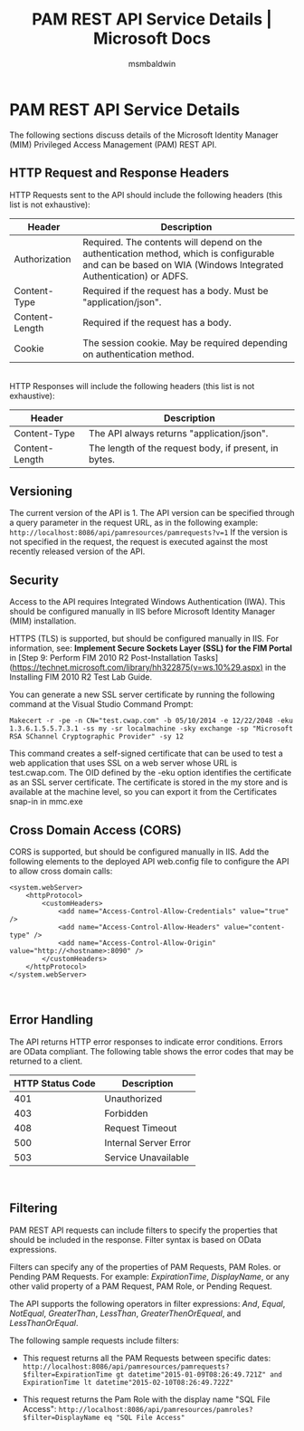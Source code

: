 ﻿---
# required metadata

title: PAM REST API Service Details | Microsoft Docs
description:
keywords:
author: msmbaldwin
ms.author: barclayn
manager: mbaldwin
ms.date: 09/26/2017
ms.topic: article
ms.prod: identity-manager-2015
ms.service: microsoft-identity-manager
ms.technology: security
ms.assetid: 54c78bbd-8da1-42ff-9edc-47d913011941

# optional metadata

#ROBOTS:
audience: developer
#ms.devlang:
ms.reviewer: mwahl
ms.suite: ems
#ms.tgt_pltfrm:
#ms.custom:

---

# PAM REST API Service Details
The following sections discuss details of the Microsoft Identity Manager (MIM) Privileged Access Management (PAM) REST API.

## HTTP Request and Response Headers

HTTP Requests sent to the API should include the following headers (this list is not exhaustive):

Header | Description
-------|------------
Authorization | Required. The contents will depend on the authentication method, which is configurable and can be based on WIA (Windows Integrated Authentication) or ADFS.
Content-Type | Required if the request has a body. Must be "application/json".
Content-Length | Required if the request has a body. 
Cookie | The session cookie. May be required depending on authentication method.
<br/>
HTTP Responses will include the following headers (this list is  not exhaustive):

Header | Description
-------|------------
Content-Type | The API always returns "application/json".
Content-Length | The length of the request body, if present, in bytes.

## Versioning 
The current version of the API is 1. 
The API version can be specified through a query parameter in the request URL, as in the following example: `http://localhost:8086/api/pamresources/pamrequests?v=1`
If the version is not specified in the request, the request is executed against the most recently released version of the API. 

## Security 
Access to the API requires Integrated Windows Authentication (IWA). This should be configured manually in IIS before Microsoft Identity Manager (MIM) installation.

HTTPS (TLS) is supported, but should be configured manually in IIS. For information, see: **Implement Secure Sockets Layer (SSL) for the FIM Portal** in [Step 9: Perform FIM 2010 R2 Post-Installation Tasks](https://technet.microsoft.com/library/hh322875(v=ws.10%29.aspx) in the Installing FIM 2010 R2 Test Lab Guide. 

You can generate a new SSL server certificate by running the following command at the Visual Studio Command Prompt:
```
Makecert -r -pe -n CN="test.cwap.com" -b 05/10/2014 -e 12/22/2048 -eku 1.3.6.1.5.5.7.3.1 -ss my -sr localmachine -sky exchange -sp "Microsoft RSA SChannel Cryptographic Provider" -sy 12
```
 
This command creates a self-signed certificate that can be used to test a web application that uses SSL on a web server whose URL is test.cwap.com. The OID defined by the -eku option identifies the certificate as an SSL server certificate. The certificate is stored in the my store and is available at the machine level, so you can export it from the Certificates snap-in in mmc.exe

## Cross Domain Access (CORS) 
CORS is supported, but should be configured manually in IIS. Add the following elements to the deployed API web.config file to configure the API to allow cross domain calls: 

```
<system.webServer>       
    <httpProtocol> 
        <customHeaders> 
            <add name="Access-Control-Allow-Credentials" value="true"  /> 
            <add name="Access-Control-Allow-Headers" value="content-type" /> 
            <add name="Access-Control-Allow-Origin" value="http://<hostname>:8090" /> 
        </customHeaders> 
    </httpProtocol> 
</system.webServer> 
```
<br/>

## Error Handling 
The API returns HTTP error responses to indicate error conditions. Errors are OData compliant. The following table shows the error codes that may be returned to a client.

HTTP Status Code | Description
-----------------|------------
401 | Unauthorized 
403 | Forbidden 
408 | Request Timeout   
500 | Internal Server Error 
503 | Service Unavailable 
<br/>

## Filtering 
PAM REST API requests can include filters to specify the properties that should be included in the response. Filter syntax is based on OData expressions.

Filters can specify any of the properties of PAM Requests, PAM Roles. or Pending PAM Requests. For example: *ExpirationTime*, *DisplayName*, or any other valid property of a PAM Request, PAM Role, or Pending Request.

The API supports the following operators in filter expressions: *And*, *Equal*, *NotEqual*, *GreaterThan*, *LessThan*, *GreaterThenOrEqueal*, and *LessThanOrEqual*. 

The following sample requests include filters:

- This request returns all the PAM Requests between specific dates: `http://localhost:8086/api/pamresources/pamrequests?$filter=ExpirationTime gt datetime"2015-01-09T08:26:49.721Z" and ExpirationTime lt datetime"2015-02-10T08:26:49.722Z" `
 
- This request returns the Pam Role with the display name "SQL File Access": `http://localhost:8086/api/pamresources/pamroles?$filter=DisplayName eq "SQL File Access" `
